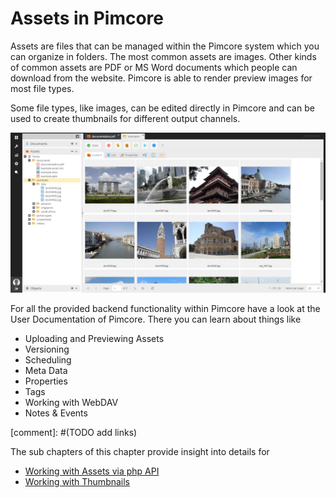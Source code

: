 # Assets in Pimcore

Assets are files that can be managed within the Pimcore system which you can organize in folders. The most common assets 
are images. Other kinds of common assets are PDF or MS Word documents which people can download from the website.
Pimcore is able to render preview images for most file types. 

Some file types, like images, can be edited directly in Pimcore and can be used to create thumbnails for different 
output channels.

![Pimcore Assets](../img/pimcore_assets.png)

For all the provided backend functionality within Pimcore have a look at the User Documentation of Pimcore. There you can
   learn about things like 
   * Uploading and Previewing Assets
   * Versioning
   * Scheduling
   * Meta Data
   * Properties
   * Tags
   * Working with WebDAV
   * Notes & Events
   
[comment]: #(TODO add links)

The sub chapters of this chapter provide insight into details for
 * [Working with Assets via php API](./01_Working_with_php_API.md) 
 * [Working with Thumbnails](./03_Working_with_Thumbnails/README.md)
